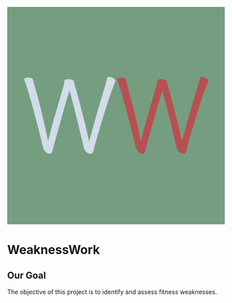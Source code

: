 ![WeaknessWork logo](https://github.com/JosephArcila/WeaknessWork/blob/main/images/wwicon.png)


# WeaknessWork

## Our Goal

The objective of this project is to identify and assess fitness weaknesses.
